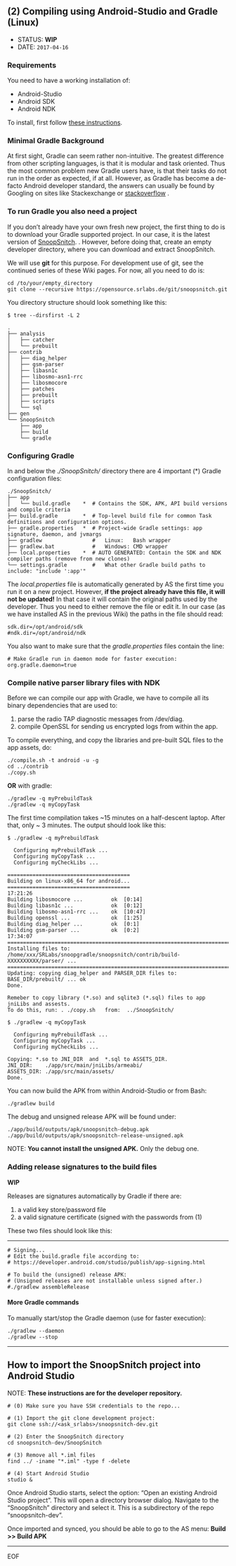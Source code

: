 ## (2) Compiling using Android-Studio and Gradle (Linux) ##

* STATUS:     **WIP**
* DATE:       `2017-04-16`

### Requirements

You need to have a working installation of:

-   Android-Studio
-   Android SDK
-   Android NDK

To install, first follow [these instructions](https://github.com/SnoopSnitch/xLite/blob/master/INSTALL_AS.md).

### Minimal Gradle Background

At first sight, Gradle can seem rather non-intuitive. The greatest difference
from other scripting languages, is that it is modular and task oriented. Thus
the most common problem new Gradle users have, is that their tasks do not run
in the order as expected, if at all. However, as Gradle has become a de-facto
Android developer standard, the answers can usually be found by Googling on
sites like Stackexchange or [stackoverflow] .

### To run Gradle you also need a project

If you don’t already have your own fresh new project, the first thing to do
is to download your Gradle supported project. In our case, it is the latest
version of [SnoopSnitch]. . However, before doing that, create an empty
developer directory, where you can download and extract SnoopSnitch.

We will use **git** for this purpose. For development use of git, see the
continued series of these Wiki pages. For now, all you need to do is:

    cd /to/your/empty_directory
    git clone --recursive https://opensource.srlabs.de/git/snoopsnitch.git

You directory structure should look something like this:

    $ tree --dirsfirst -L 2
    
    .
    ├── analysis
    │   ├── catcher
    │   └── prebuilt
    ├── contrib
    │   ├── diag_helper
    │   ├── gsm-parser
    │   ├── libasn1c
    │   ├── libosmo-asn1-rrc
    │   ├── libosmocore
    │   ├── patches
    │   ├── prebuilt
    │   ├── scripts
    │   └── sql
    ├── gen
    └── SnoopSnitch
        ├── app
        ├── build
        └── gradle


### Configuring Gradle

In and below the *./SnoopSnitch/* directory there are 4 important (\*) Gradle configuration files:

    ./SnoopSnitch/
    ├── app
    │   └── build.gradle    *  # Contains the SDK, APK, API build versions and compile criteria
    ├── build.gradle        *  # Top-level build file for common Task definitions and configuration options.
    ├── gradle.properties   *  # Project-wide Gradle settings: app signature, daemon, and jvmargs
    ├── gradlew                #   Linux:   Bash wrapper
    ├── gradlew.bat            #   Windows: CMD wrapper
    ├── local.properties    *  # AUTO GENERATED: Contain the SDK and NDK compiler paths (remove from new clones)
    └── settings.gradle        #   What other Gradle build paths to include: "include ':app'"

The *local.properties* file is automatically generated by AS the first time you run it on a new project.
However, **if the project already have this file, it will not be updated!**
In that case it will contain the original paths used by the developer.
Thus you need to either remove the file or edit it. In our case (as we
have installed AS in the previous Wiki) the paths in the file should read:

    sdk.dir=/opt/android/sdk
    #ndk.dir=/opt/android/ndk

You also want to make sure that the *gradle.properties* files contain the line:

    # Make Gradle run in daemon mode for faster execution:
    org.gradle.daemon=true


### Compile native parser library files with NDK


Before we can compile our app with Gradle, we have to compile all its binary dependencies
that are used to:

1.  parse the radio TAP diagnostic messages from /dev/diag.
2.  compile OpenSSL for sending us encrypted logs from within the app.

To compile everything, and copy the libraries and pre-built SQL files to the app assets, do:

    ./compile.sh -t android -u -g
    cd ../contrib
    ./copy.sh

**OR** with gradle:

    ./gradlew -q myPrebuildTask
    ./gradlew -q myCopyTask

The first time compilation takes ~15 minutes on a half-descent laptop.
After that, only ~ 3 minutes. The output should look like this:

    $ ./gradlew -q myPrebuildTask

      Configuring myPrebuildTask ...
      Configuring myCopyTask ...
      Configuring myCheckLibs ...

    =======================================
    Building on linux-x86_64 for android...
    =======================================
    17:21:26
    Building libosmocore ...         ok  [0:14]
    Building libasn1c ...            ok  [0:12]
    Building libosmo-asn1-rrc ...    ok  [10:47]
    Building openssl ...             ok  [1:25]
    Building diag_helper ...         ok  [0:1]
    Building gsm-parser ...          ok  [0:2]
    17:34:07
    ==================================================================================================
    Installing files to: /home/xxx/SRLabs/snoopgradle/snoopsnitch/contrib/build-XXXXXXXXXX/parser/ ...
    ==================================================================================================
    Updating: copying diag_helper and PARSER_DIR files to: BASE_DIR/prebuilt/ ... ok
    Done.

    Remeber to copy library (*.so) and sqlite3 (*.sql) files to app jniLibs and assests.
    To do this, run: . ./copy.sh   from:  ../SnoopSnitch/

    $ ./gradlew -q myCopyTask

      Configuring myPrebuildTask ...
      Configuring myCopyTask ...
      Configuring myCheckLibs ...

    Copying: *.so to JNI_DIR  and  *.sql to ASSETS_DIR.
    JNI_DIR:    ./app/src/main/jniLibs/armeabi/
    ASSETS_DIR: ./app/src/main/assets/
    Done.

You can now build the APK from within Android-Studio or from Bash:

    ./gradlew build

The debug and unsigned release APK will be found under:

    ./app/build/outputs/apk/snoopsnitch-debug.apk
    ./app/build/outputs/apk/snoopsnitch-release-unsigned.apk

NOTE: **You cannot install the unsigned APK.** Only the debug one.


### Adding release signatures to the build files

**WIP**

Releases are signatures automatically by Gradle if there are:

1. a valid key store/password file
2. a valid signature certificate (signed with the passwords from (1)

These two files should look like this:

---


    # Signing...
    # Edit the build.gradle file according to:
    # https://developer.android.com/studio/publish/app-signing.html

    # To build the (unsigned) release APK:
    # (Unsigned releases are not installable unless signed after.)
    #./gradlew assembleRelease


#### More Gradle commands


To manually start/stop the Gradle daemon (use for faster execution):

    ./gradlew --daemon
    ./gradlew --stop

------------------------------------------------------------------------

How to import the SnoopSnitch project into Android Studio
---------------------------------------------------------

  NOTE: **These instructions are for the developer repository.**

    # (0) Make sure you have SSH credentials to the repo... 

    # (1) Import the git clone development project:
    git clone ssh://<ask_srlabs>/snoopsnitch-dev.git

    # (2) Enter the SnoopSnitch directory
    cd snoopsnitch-dev/SnoopSnitch

    # (3) Remove all *.iml files
    find ../ -iname "*.iml" -type f -delete

    # (4) Start Android Studio
    studio &

Once Android Studio starts, select the option: “Open an existing Android Studio project”.
This will open a directory browser dialog.
Navigate to the “SnoopSnitch” directory and select it.
This is a subdirectory of the repo “snoopsnitch-dev”.

Once imported and synced, you should be able to go to the AS menu: **Build >> Build APK**


  [these instructions]: https://github.com/SnoopSnitch/xLite/AS_INSTALL.md
  [stackoverflow]: http://stackoverflow.com/
  [SnoopSnitch]: .

---

EOF

